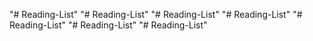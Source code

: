 "# Reading-List" 
"# Reading-List" 
"# Reading-List" 
"# Reading-List" 
"# Reading-List" 
"# Reading-List" 
"# Reading-List" 
